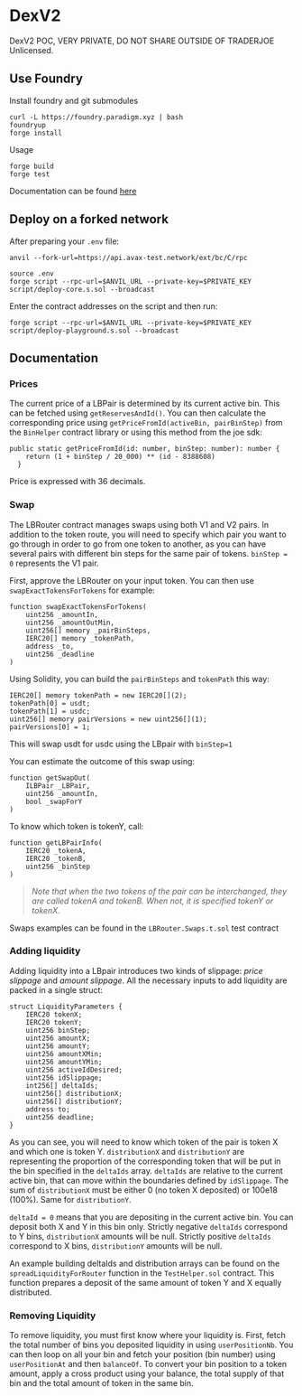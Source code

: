 # DexV2
DexV2 POC, VERY PRIVATE, DO NOT SHARE OUTSIDE OF TRADERJOE
Unlicensed.

## Use Foundry
Install foundry and git submodules
```
curl -L https://foundry.paradigm.xyz | bash
foundryup
forge install
```

Usage
```
forge build
forge test
```

Documentation can be found [here](https://book.getfoundry.sh/forge/index.html)

## Deploy on a forked network
After preparing your `.env` file:
```
anvil --fork-url=https://api.avax-test.network/ext/bc/C/rpc

source .env
forge script --rpc-url=$ANVIL_URL --private-key=$PRIVATE_KEY script/deploy-core.s.sol --broadcast
```
Enter the contract addresses on the script and then run:
```
forge script --rpc-url=$ANVIL_URL --private-key=$PRIVATE_KEY script/deploy-playground.s.sol --broadcast
```

## Documentation
### Prices
The current price of a LBPair is determined by its current active bin. This can be fetched using `getReservesAndId()`. You can then calculate the corresponding price using `getPriceFromId(activeBin, pairBinStep)` from the `BinHelper` contract library or using this method from the joe sdk: 
```
public static getPriceFromId(id: number, binStep: number): number {
    return (1 + binStep / 20_000) ** (id - 8388608)
  }
```

Price is expressed with 36 decimals.

### Swap
The LBRouter contract manages swaps using both V1 and V2 pairs. In addition to the token route, you will need to specify which pair you want to go through in order to go from one token to another, as you can have several pairs with different bin steps for the same pair of tokens. `binStep = 0` represents the V1 pair.

First, approve the LBRouter on your input token. You can then use `swapExactTokensForTokens` for example:
```
function swapExactTokensForTokens(
    uint256 _amountIn,
    uint256 _amountOutMin,
    uint256[] memory _pairBinSteps,
    IERC20[] memory _tokenPath,
    address _to,
    uint256 _deadline
) 
```

Using Solidity, you can build the `pairBinSteps` and `tokenPath` this way:
```
IERC20[] memory tokenPath = new IERC20[](2);
tokenPath[0] = usdt;
tokenPath[1] = usdc;
uint256[] memory pairVersions = new uint256[](1);
pairVersions[0] = 1;
```
This will swap usdt for usdc using the LBpair with `binStep=1`

You can estimate the outcome of this swap using:
```
function getSwapOut(
    ILBPair _LBPair,
    uint256 _amountIn,
    bool _swapForY
)
```
To know which token is tokenY, call:
```
function getLBPairInfo(
    IERC20 _tokenA,
    IERC20 _tokenB,
    uint256 _binStep
) 
```
> *Note that when the two tokens of the pair can be interchanged, they are called tokenA and tokenB. When not, it is specified tokenY or tokenX.*

Swaps examples can be found in the `LBRouter.Swaps.t.sol` test contract

### Adding liquidity
Adding liquidity into a LBpair introduces two kinds of slippage: *price slippage* and *amount slippage*. All the necessary inputs to add liquidity are packed in a single struct:
```
struct LiquidityParameters {
    IERC20 tokenX;
    IERC20 tokenY;
    uint256 binStep;
    uint256 amountX;
    uint256 amountY;
    uint256 amountXMin;
    uint256 amountYMin;
    uint256 activeIdDesired;
    uint256 idSlippage;
    int256[] deltaIds;
    uint256[] distributionX;
    uint256[] distributionY;
    address to;
    uint256 deadline;
}
```

As you can see, you will need to know which token of the pair is token X and which one is token Y. `distributionX` and `distributionY` are representing the proportion of the corresponding token that will be put in the bin specified in the `deltaIds` array. `deltaIds` are relative to the current active bin, that can move within the boundaries defined by `idSlippage`. The sum of `distributionX` must be either 0 (no token X deposited) or 100e18 (100%). Same for `distributionY`.

`deltaId = 0` means that you are depositing in the current active bin. You can deposit both X and Y in this bin only. Strictly negative `deltaIds` correspond to Y bins, `distributionX` amounts will be null. Strictly positive `deltaIds` correspond to X bins, `distributionY` amounts will be null.

An example building deltaIds and distribution arrays can be found on the `spreadLiquidityForRouter` function in the `TestHelper.sol` contract. This function prepares a deposit of the same amount of token Y and X equally distributed.

### Removing Liquidity
To remove liquidity, you must first know where your liquidity is. First, fetch the total number of bins you deposited liquidity in using `userPositionNb`. You can then loop on all your bin and fetch your position (bin number) using `userPositionAt` and then `balanceOf`. 
To convert your bin position to a token amount, apply a cross product using your balance, the total supply of that bin and the total amount of token in the same bin.